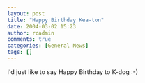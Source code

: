 ```yaml
---
layout: post
title: "Happy Birthday Kea-ton"
date: 2004-03-02 15:23
author: rcadmin
comments: true
categories: [General News]
tags: []
---
```

I'd just like to say Happy Birthday to K-dog :-)  
